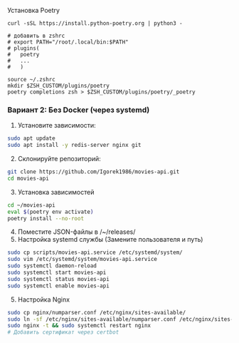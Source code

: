 Установка Poetry
```Shell
curl -sSL https://install.python-poetry.org | python3 -

# добавить в zshrc 
# export PATH="/root/.local/bin:$PATH"
# plugins(
#	poetry
#	...
#	)

source ~/.zshrc
mkdir $ZSH_CUSTOM/plugins/poetry
poetry completions zsh > $ZSH_CUSTOM/plugins/poetry/_poetry
```

### Вариант 2: Без Docker (через systemd)

1. Установите зависимости:
```bash
sudo apt update
sudo apt install -y redis-server nginx git
```
2. Склонируйте репозиторий:
```bash
git clone https://github.com/Igorek1986/movies-api.git
cd movies-api
```
3. Установка зависимостей
```bash
cd ~/movies-api
eval $(poetry env activate)
poetry install --no-root
```
4. Поместите JSON-файлы в /~/releases/
5. Настройка systemd службы (Замените пользователя и путь)
```bash
sudo cp scripts/movies-api.service /etc/systemd/system/
sudo vim /etc/systemd/system/movies-api.service
sudo systemctl daemon-reload
sudo systemctl start movies-api
sudo systemctl status movies-api
sudo systemctl enable movies-api
```
5. Настройка Nginx
```bash
sudo cp nginx/numparser.conf /etc/nginx/sites-available/
sudo ln -sf /etc/nginx/sites-available/numparser.conf /etc/nginx/sites-enabled/
sudo nginx -t && sudo systemctl restart nginx
# Добавить сертификат через certbot
```